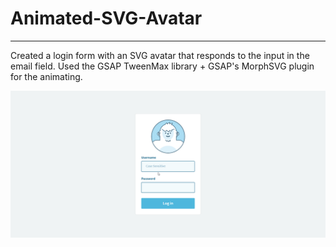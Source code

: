 # Animated-SVG-Avatar

---

Created a login form with an SVG avatar that responds to the input in the email field. Used the GSAP TweenMax library + GSAP's MorphSVG plugin for the animating.

![Screenshot](./screen-shot.gif)
